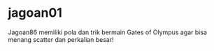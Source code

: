 # jagoan01
Jagoan86 memiliki pola dan trik bermain Gates of Olympus agar bisa menang scatter dan perkalian besar!
